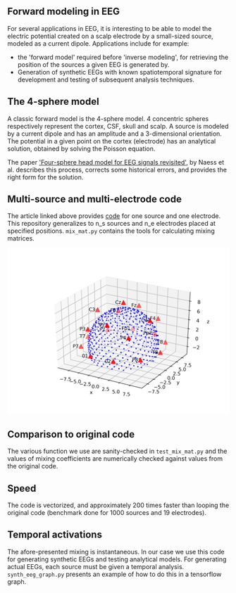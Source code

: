 ## Forward modeling in EEG

For several applications in EEG, it is interesting to be able to model the electric potential created on a scalp electrode by a small-sized source, modeled as a current dipole. Applications include for example:

* the 'forward model' required before 'inverse modeling', for retrieving the position of the sources a given EEG is generated by. 
* Generation of synthetic EEGs with known spatiotemporal signature for development and testing of subsequent analysis techniques. 

## The 4-sphere model

A classic forward model is the 4-sphere model. 4 concentric spheres respectively represent the cortex, CSF, skull and scalp. A source is modeled by a current dipole and has an amplitude and a 3-dimensional orientation. The potential in a given point on the cortex (electrode) has an analytical solution, obtained by solving the Poisson equation. 

The paper ['Four-sphere head model for EEG signals revisited'](https://www.biorxiv.org/content/biorxiv/early/2017/04/06/124875.full.pdf), by Naess et al. describes this process, corrects some historical errors, and provides the right form for the solution. 

## Multi-source and multi-electrode code

The article linked above provides [code](https://github.com/Neuroinflab/fourspheremodel) for one source and one electrode. This repository generalizes to n_s sources and n_e electrodes placed at specified positions. `mix_mat.py` contains the tools for calculating mixing matrices. 

![](sources_and_electrodes.png)

## Comparison to original code

The various function we use are sanity-checked in `test_mix_mat.py` and the values of mixing coefficients are numerically checked against values from the original code. 

## Speed

The code is vectorized, and approximately 200 times faster than looping the original code (benchmark done for 1000 sources and 19 electrodes). 

## Temporal activations

The afore-presented mixing is instantaneous. In our case we use this code for generating synthetic EEGs and testing analytical models. For generating actual EEGs, each source must be given a temporal analysis. `synth_eeg_graph.py` presents an example of how to do this in a tensorflow graph. 
